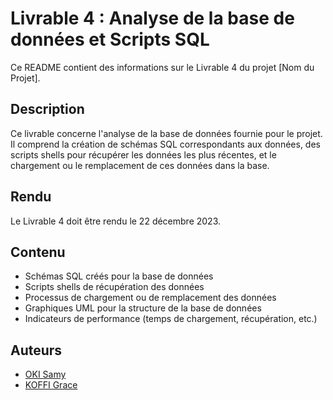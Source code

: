 # Livrable 4 : Analyse de la base de données et Scripts SQL

Ce README contient des informations sur le Livrable 4 du projet [Nom du Projet].

## Description

Ce livrable concerne l'analyse de la base de données fournie pour le projet. Il comprend la création de schémas SQL correspondants aux données, des scripts shells pour récupérer les données les plus récentes, et le chargement ou le remplacement de ces données dans la base.

## Rendu

Le Livrable 4 doit être rendu le 22 décembre 2023.

## Contenu

- Schémas SQL créés pour la base de données
- Scripts shells de récupération des données
- Processus de chargement ou de remplacement des données
- Graphiques UML pour la structure de la base de données
- Indicateurs de performance (temps de chargement, récupération, etc.)

## Auteurs

- [OKI Samy](https://github.com/Samy93000)
- [KOFFI Grace](https://github.com/GraceKoffi)
